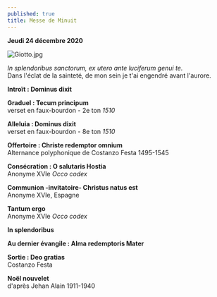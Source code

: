 ```yaml
---
published: true
title: Messe de Minuit
---
```

**Jeudi 24 décembre 2020**

![Giotto.jpg]({{site.baseurl}}/images/Giotto.jpg)

*In splendoribus sanctorum, ex utero ante luciferum genui te.*  
Dans l'éclat de la sainteté, de mon sein je t'ai engendré avant l'aurore.

**Introït : Dominus dixit**  

**Graduel : Tecum principum**  
verset en faux-bourdon - 2e ton *1510*

**Alleluia : Dominus dixit**  
verset en faux-bourdon - 8e ton *1510*

**Offertoire : Christe redemptor omnium**  
Alternance polyphonique de Costanzo Festa 1495-1545

**Consécration : O salutaris Hostia**  
Anonyme XVIe *Occo codex*

**Communion -invitatoire- Christus natus est**  
Anonyme XVIe, Espagne

**Tantum ergo**  
Anonyme XVIe *Occo codex*

**In splendoribus**

**Au dernier évangile : Alma redemptoris Mater**  

**Sortie : Deo gratias**  
Costanzo Festa

**Noël nouvelet**  
d'après Jehan Alain 1911-1940
